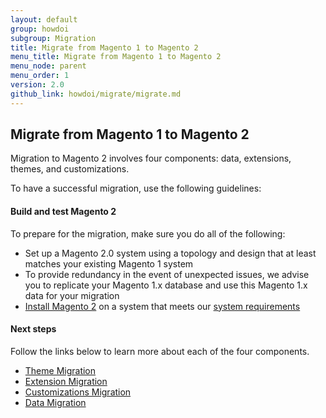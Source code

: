 ```yaml
---
layout: default
group: howdoi
subgroup: Migration
title: Migrate from Magento 1 to Magento 2
menu_title: Migrate from Magento 1 to Magento 2
menu_node: parent
menu_order: 1
version: 2.0
github_link: howdoi/migrate/migrate.md
---
```


## Migrate from Magento 1 to Magento 2
Migration to Magento 2 involves four components: data, extensions, themes, and customizations. 

To have a successful migration, use the following guidelines:

<h4>Build and test Magento 2</h4>

To prepare for the migration, make sure you do all of the following:

* Set up a Magento 2.0 system using a topology and design that at least matches your existing Magento 1 system
* To provide redundancy in the event of unexpected issues, we advise you to replicate your Magento 1.x database and use this Magento 1.x data for your migration
* <a href="{{ site.gdeurl }}install-gde/bk-install-guide.html">Install Magento 2</a> on a system that meets our <a href="{{ site.gdeurl }}install-gde/system-requirements.html">system requirements</a>

<h4>Next steps</h4>

Follow the links below to learn more about each of the four components.

* <a href="{{ site.gdeurl }}howdoi/migrate/migrate-themes.html">Theme Migration</a>
* <a href="{{ site.gdeurl }}howdoi/migrate/migrate-extensions.html">Extension Migration</a>
* <a href="{{ site.gdeurl }}howdoi/migrate/migrate-code.html">Customizations Migration</a>
* <a href="{{ site.gdeurl }}howdoi/migrate/migrate-data.html">Data Migration</a>
